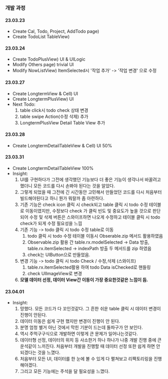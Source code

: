 ### 개발 과정
#### 23.03.23
- Create Cal, Todo, Project, AddTodo page)
- Create TodoList TableView)
#### 23.03.24
- Create TodoPlusView) UI & UILogic
- Modify Others page) trivial UI 
- Modify NowListView) ItemSelected시 '작업 추가' -> '작업 변경' 으로 수정
#### 23.03.27
- Create LongtermView & Cell) UI 
- Create LongtermPlusView) UI
- Next Todo:
    1. table click시 todo check 상태 변경
    2. table swipe Action(수정 삭제) 추가
    3. LongtermPlusView Detail Table View 추가
#### 23.03.28
- Create LongtermDetailTableView & Cell) UI 50%
#### 23.03.31
- Create LongtermDetailTableView 100%
- Insight: 
    1. UI를 구현하다가 그전에 생각했던 기능보다 더 좋은 기능이 생각나서 바꿀려고 했더니 모든 코드를 다시 손봐야 된다는 것을 알았다. 
    2. 그렇게 되었을 때 그전에 긴 시간동안 고민해서 만들었던 코드를 다시 처음부터 빌드해야된다고 하니 뭔가 뭐랄까 좀 아련하다. 
    3. 기존 기능은 check icon 클릭 시 check되고 table 클릭 시 todo 수정 테이블로 이동이였지만, 수정보다 check 가 클릭 빈도 및 중요도가 높을 것으로 판단되어 수정 및 삭제 버튼은 스와이프하면 나오게 수정하고 테이블 클릭 시 todo check가 되게 수정 필요성을 느낌
    4. 기존 기능 -> todo 클릭 시 todo 수정 table로 이동
        1. todo 클릭 시 todo 수정 테이블 이동시 Obserable.zip 메서드 활용하였음 
        2. Observable.zip 활용 간 table.rx.modelSelected -> Data 방출, table.rx.itemSelected -> indexPath 방출 두 메서드를 zip 하였음
        3. check는 UIButton으로 만들었음. 
    5. 변경 기능 -> todo 클릭 시 todo Check / 수정,삭제 (스와이프)
        1. table.rx.itemSelected활용 하여 todo Data isChecked로 핸들링
        3. check UIImageView로 변경
    6. **모델 데이터 선정, 데이터 View간 이동이 가장 중요한것같은 느낌이 듬.**
#### 23.04.01
- Insight: 
    1. 망했다. 모든 코드가 다 꼬인것같다. 그 흔한 쉬운 table 클릭 시 데이터 변경이 진행이 안된다. 
    2. 데이터 이동은 쉽게 구현 했지만 변경이 진행이 안 된다. 
    3. 분명 엄청 별거 아닌 것에서 막힌 기분이 드는데 돌파구가 안 보인다. 
    4. 역시 주먹구구식으로 개발하면 이렇게 큰 문제가 일어나는것같다. 
    5. 데이터형 선정, 데이터의 위치 등 사소한거 하나 하나가 나중 개발 진행 중에 큰 운석같이 느끼진다. 처음부터 개발을 진행할 때 데이터 선정 또한 쉽게 하면 안되겠다는 것을 느꼈다. 
    6. 처음부터 모든 UI, 데이터를 한 눈에 볼 수 있게 다 펼쳐보고 리팩토리링을 진행해야겠다. 
    7. 그리고 모든 기능에는 주석을 달 필요성을 느꼈다.

